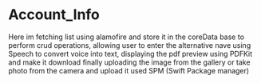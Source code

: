 # Account_Info
Here im fetching list using alamofire and store it in the coreData base to perform crud operations, allowing user to enter the alternative nave using Speech to convert voice into text, displaying the pdf preview using PDFKit and make it download finally uploading the image from the gallery or take photo from the camera and upload it
used SPM (Swift Package manager)
